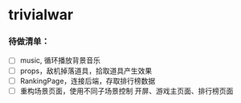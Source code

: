 # trivialwar
### 待做清单：

- [ ] music, 循环播放背景音乐
- [ ] props，敌机掉落道具，拾取道具产生效果  
- [ ] RankingPage，连接后端，存取排行榜数据  
- [ ] 重构场景页面，使用不同子场景控制 开屏、游戏主页面、排行榜页面
